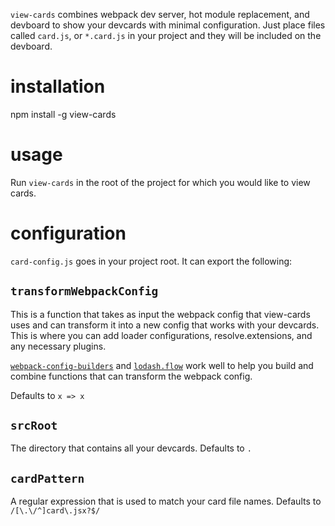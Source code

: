 `view-cards` combines webpack dev server, hot module replacement, and devboard to show your devcards with minimal configuration. Just place files called `card.js`, or `*.card.js` in your project and they will be included on the devboard.

# installation

npm install -g view-cards

# usage

Run `view-cards` in the root of the project for which you would like to view cards.

# configuration

`card-config.js` goes in your project root. It can export the following:

## `transformWebpackConfig`

This is a function that takes as input the webpack config that view-cards uses and can transform it into a new config that works with your devcards. This is where you can add loader configurations, resolve.extensions, and any necessary plugins.

[`webpack-config-builders`](https://www.npmjs.com/package/webpack-config-builders) and [`lodash.flow`](https://www.npmjs.com/package/lodash.flow) work well to help you build and combine functions that can transform the webpack config.

Defaults to `x => x`

## `srcRoot`

The directory that contains all your devcards. Defaults to `.`

## `cardPattern`

A regular expression that is used to match your card file names. Defaults to `/[\.\/^]card\.jsx?$/`
